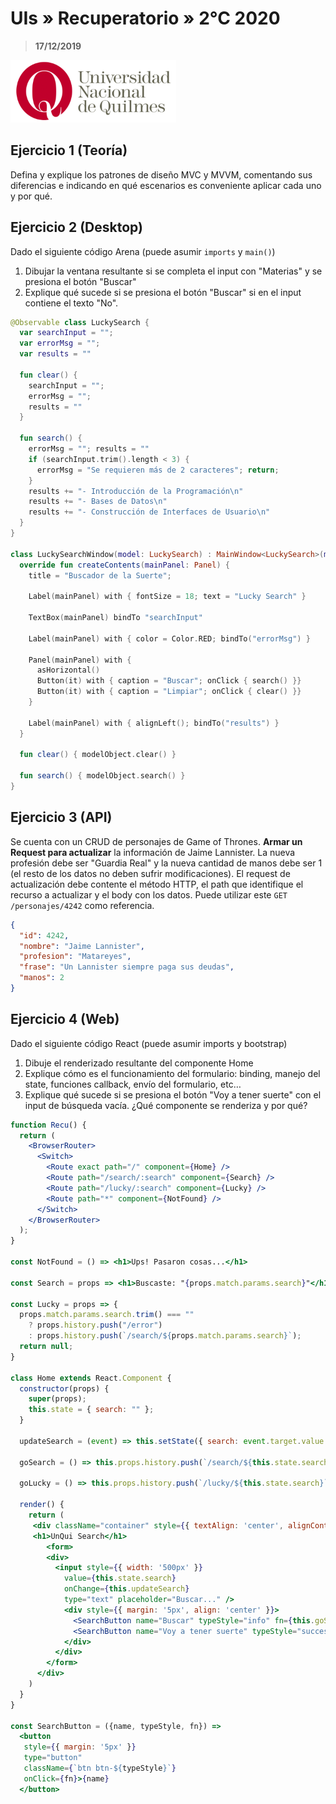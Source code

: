 # UIs » Recuperatorio » 2°C 2020

> **17/12/2019**

![UNQ](../img/unq.png)

## Ejercicio 1 (Teoría)

Defina y explique los patrones de diseño MVC y MVVM, comentando sus
diferencias e indicando en qué escenarios es conveniente aplicar cada
uno y por qué.

## Ejercicio 2 (Desktop)

Dado el siguiente código Arena (puede asumir `imports` y `main()`)

1. Dibujar la ventana resultante si se completa el input
   con "Materias" y se presiona el botón "Buscar"
2. Explique qué sucede si se presiona el botón "Buscar"
   si en el input contiene el texto "No".

```kotlin
@Observable class LuckySearch {
  var searchInput = "";
  var errorMsg = "";
  var results = ""
  
  fun clear() {
    searchInput = "";
    errorMsg = "";
    results = ""
  }
  
  fun search() {
    errorMsg = ""; results = ""
    if (searchInput.trim().length < 3) {
      errorMsg = "Se requieren más de 2 caracteres"; return;
    }
    results += "- Introducción de la Programación\n"
    results += "- Bases de Datos\n"
    results += "- Construcción de Interfaces de Usuario\n"
  }
}

class LuckySearchWindow(model: LuckySearch) : MainWindow<LuckySearch>(model) {
  override fun createContents(mainPanel: Panel) {
    title = "Buscador de la Suerte";

    Label(mainPanel) with { fontSize = 18; text = "Lucky Search" }

    TextBox(mainPanel) bindTo "searchInput"

    Label(mainPanel) with { color = Color.RED; bindTo("errorMsg") }

    Panel(mainPanel) with {
      asHorizontal()
      Button(it) with { caption = "Buscar"; onClick { search() }}
      Button(it) with { caption = "Limpiar"; onClick { clear() }}
    }

    Label(mainPanel) with { alignLeft(); bindTo("results") }
  }

  fun clear() { modelObject.clear() }

  fun search() { modelObject.search() }
}
```

## Ejercicio 3 (API)

Se cuenta con un CRUD de personajes de Game of Thrones.
**Armar un Request para actualizar** la información de Jaime Lannister.
La nueva profesión debe ser "Guardia Real" y la nueva cantidad de manos
debe ser 1 (el resto de los datos no deben sufrir modificaciones).
El request de actualización debe contente el método HTTP,
el path que identifique el recurso a actualizar y el body con los datos.
Puede utilizar este `GET /personajes/4242` como referencia.

```json
{
  "id": 4242,
  "nombre": "Jaime Lannister",
  "profesion": "Matareyes",
  "frase": "Un Lannister siempre paga sus deudas",
  "manos": 2
}
```

## Ejercicio 4 (Web)

Dado el siguiente código React (puede asumir imports y bootstrap)

1. Dibuje el renderizado resultante del componente Home
2. Explique cómo es el funcionamiento del formulario: binding, manejo del state,
   funciones callback, envío del formulario, etc…
3. Explique qué sucede si se presiona el botón "Voy a tener suerte" con
   el input de búsqueda vacía. ¿Qué componente se renderiza y por qué?

```jsx
function Recu() {
  return (
    <BrowserRouter>
      <Switch>
        <Route exact path="/" component={Home} />
        <Route path="/search/:search" component={Search} />
        <Route path="/lucky/:search" component={Lucky} />
        <Route path="*" component={NotFound} />
      </Switch>
    </BrowserRouter>
  );
}

const NotFound = () => <h1>Ups! Pasaron cosas...</h1>

const Search = props => <h1>Buscaste: "{props.match.params.search}"</h1>

const Lucky = props => {
  props.match.params.search.trim() === ""
    ? props.history.push("/error")
    : props.history.push(`/search/${props.match.params.search}`);
  return null;
}

class Home extends React.Component {
  constructor(props) {
    super(props);
    this.state = { search: "" };
  }
  
  updateSearch = (event) => this.setState({ search: event.target.value })
  
  goSearch = () => this.props.history.push(`/search/${this.state.search}`)
  
  goLucky = () => this.props.history.push(`/lucky/${this.state.search}`)

  render() {
    return (
     <div className="container" style={{ textAlign: 'center', alignContent: 'center' }}>
     <h1>UnQui Search</h1>
        <form>
        <div>
          <input style={{ width: '500px' }}
            value={this.state.search}
            onChange={this.updateSearch}
            type="text" placeholder="Buscar..." />
            <div style={{ margin: '5px', align: 'center' }}>
              <SearchButton name="Buscar" typeStyle="info" fn={this.goSearch} />
              <SearchButton name="Voy a tener suerte" typeStyle="success" fn={this.goLucky} />
            </div>
          </div>
        </form>
      </div>
    )
  }
}

const SearchButton = ({name, typeStyle, fn}) =>
  <button
   style={{ margin: '5px' }}
   type="button"
   className={`btn btn-${typeStyle}`}
   onClick={fn}>{name}
  </button>
```
